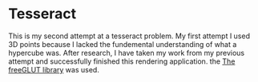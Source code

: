 # Tesseract

This is my second attempt at a tesseract problem. My first attempt I used 3D points because I lacked the fundemental understanding of what a hypercube was. After research, I have taken my work from my previous attempt and successfully finished this rendering application. the [The freeGLUT library](http://freeglut.sourceforge.net/) was used.
